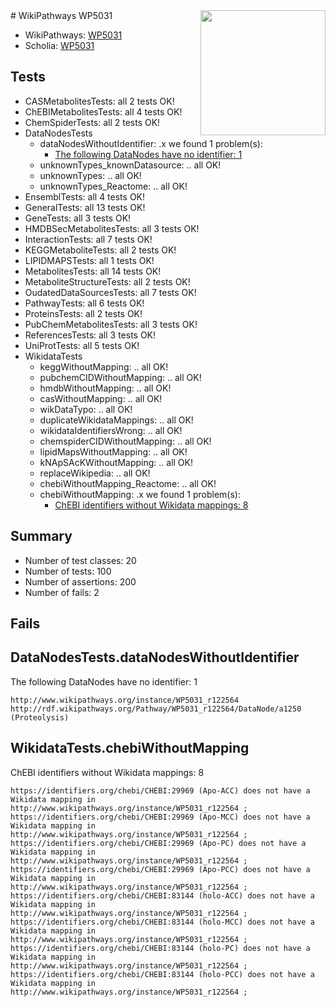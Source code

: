 <img style="float: right; width: 200px" src="https://upload.wikimedia.org/wikipedia/commons/thumb/8/83/Wplogo_with_text_500.png/640px-Wplogo_with_text_500.png" />
# WikiPathways WP5031

* WikiPathways: [WP5031](https://new.wikipathways.org/pathways/WP5031)
* Scholia: [WP5031](https://scholia.toolforge.org/wikipathways/WP5031)
## Tests
* CASMetabolitesTests: all 2 tests OK!
* ChEBIMetabolitesTests: all 4 tests OK!
* ChemSpiderTests: all 2 tests OK!
* DataNodesTests
    * dataNodesWithoutIdentifier: .x we found 1 problem(s):
        * [The following DataNodes have no identifier: 1](#d2d32fa0)
    * unknownTypes_knownDatasource: .. all OK!
    * unknownTypes: .. all OK!
    * unknownTypes_Reactome: .. all OK!
* EnsemblTests: all 4 tests OK!
* GeneralTests: all 13 tests OK!
* GeneTests: all 3 tests OK!
* HMDBSecMetabolitesTests: all 3 tests OK!
* InteractionTests: all 7 tests OK!
* KEGGMetaboliteTests: all 2 tests OK!
* LIPIDMAPSTests: all 1 tests OK!
* MetabolitesTests: all 14 tests OK!
* MetaboliteStructureTests: all 2 tests OK!
* OudatedDataSourcesTests: all 7 tests OK!
* PathwayTests: all 6 tests OK!
* ProteinsTests: all 2 tests OK!
* PubChemMetabolitesTests: all 3 tests OK!
* ReferencesTests: all 3 tests OK!
* UniProtTests: all 5 tests OK!
* WikidataTests
    * keggWithoutMapping: .. all OK!
    * pubchemCIDWithoutMapping: .. all OK!
    * hmdbWithoutMapping: .. all OK!
    * casWithoutMapping: .. all OK!
    * wikDataTypo: .. all OK!
    * duplicateWikidataMappings: .. all OK!
    * wikidataIdentifiersWrong: .. all OK!
    * chemspiderCIDWithoutMapping: .. all OK!
    * lipidMapsWithoutMapping: .. all OK!
    * kNApSAcKWithoutMapping: .. all OK!
    * replaceWikipedia: .. all OK!
    * chebiWithoutMapping_Reactome: .. all OK!
    * chebiWithoutMapping: .x we found 1 problem(s):
        * [ChEBI identifiers without Wikidata mappings: 8](#a8d554d4)


## Summary

* Number of test classes: 20
* Number of tests: 100
* Number of assertions: 200
* Number of fails: 2

## Fails

<a name="d2d32fa0" />

## DataNodesTests.dataNodesWithoutIdentifier

The following DataNodes have no identifier: 1
```
http://www.wikipathways.org/instance/WP5031_r122564 http://rdf.wikipathways.org/Pathway/WP5031_r122564/DataNode/a1250 (Proteolysis)
```

<a name="a8d554d4" />

## WikidataTests.chebiWithoutMapping

ChEBI identifiers without Wikidata mappings: 8
```
https://identifiers.org/chebi/CHEBI:29969 (Apo-ACC) does not have a Wikidata mapping in http://www.wikipathways.org/instance/WP5031_r122564 ; 
https://identifiers.org/chebi/CHEBI:29969 (Apo-MCC) does not have a Wikidata mapping in http://www.wikipathways.org/instance/WP5031_r122564 ; 
https://identifiers.org/chebi/CHEBI:29969 (Apo-PC) does not have a Wikidata mapping in http://www.wikipathways.org/instance/WP5031_r122564 ; 
https://identifiers.org/chebi/CHEBI:29969 (Apo-PCC) does not have a Wikidata mapping in http://www.wikipathways.org/instance/WP5031_r122564 ; 
https://identifiers.org/chebi/CHEBI:83144 (holo-ACC) does not have a Wikidata mapping in http://www.wikipathways.org/instance/WP5031_r122564 ; 
https://identifiers.org/chebi/CHEBI:83144 (holo-MCC) does not have a Wikidata mapping in http://www.wikipathways.org/instance/WP5031_r122564 ; 
https://identifiers.org/chebi/CHEBI:83144 (holo-PC) does not have a Wikidata mapping in http://www.wikipathways.org/instance/WP5031_r122564 ; 
https://identifiers.org/chebi/CHEBI:83144 (holo-PCC) does not have a Wikidata mapping in http://www.wikipathways.org/instance/WP5031_r122564 ; 
```


